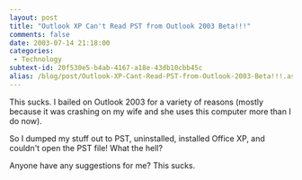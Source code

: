 ```yaml
---
layout: post
title: "Outlook XP Can't Read PST from Outlook 2003 Beta!!!"
comments: false
date: 2003-07-14 21:18:00
categories:
 - Technology
subtext-id: 20f530e5-b4ab-4167-a18e-43db10cbb45c
alias: /blog/post/Outlook-XP-Cant-Read-PST-from-Outlook-2003-Beta!!!.aspx
---
```



This sucks. I bailed on Outlook 2003 for a variety of reasons (mostly because it was crashing on my wife and she uses this computer more than I do now).

So I dumped my stuff out to PST, uninstalled, installed Office XP, and couldn't open the PST file! What the hell?

Anyone have any suggestions for me? This sucks.

